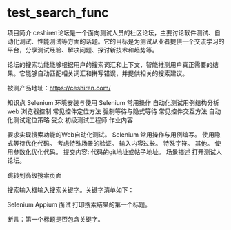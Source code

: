 # test_search_func
项目简介
ceshiren论坛是一个面向测试人员的社区论坛，主要讨论软件测试、自动化测试、性能测试等方面的话题。它的目标是为测试从业者提供一个交流学习的平台，分享测试经验、解决问题、探讨新技术和趋势等。

论坛的搜索功能能够根据用户的搜索词汇和上下文，智能推测用户真正需要的结果。它能够自动匹配相关词汇和拼写错误，并提供相关的搜索建议。

被测产品地址：https://ceshiren.com/

知识点
Selenium 环境安装与使用
Selenium 常用操作
自动化测试用例结构分析
web 浏览器控制
常见控件定位方法
强制等待与隐式等待
常见控件交互方法
自动化测试定位策略
受众
初级测试工程师
作业内容


要求实现搜索功能的Web自动化测试。
Selenium 常用操作与用例编写。
使用隐式等待优化代码。
考虑特殊场景的验证。
输入内容过长。
特殊字符。
其他。
使用参数化优化代码。
提交内容:
代码的git地址或帖子地址。
场景描述
打开测试人论坛。

跳转到高级搜索页面

搜索输入框输入搜索关键字。关键字清单如下：

Selenium
Appium
面试
打印搜索结果的第一个标题。

断言：第一个标题是否包含关键字。
